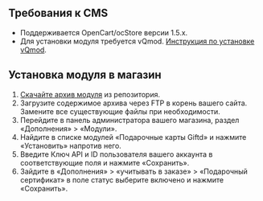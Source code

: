 Требования к CMS
----------------

* Поддерживается OpenCart/ocStore версии 1.5.x.
* Для установки модуля требуется vQmod. [Инструкция по установке vQmod](https://github.com/vqmod/vqmod/wiki/Installing-vQmod-on-OpenCart).

Установка модуля в магазин
--------------------------

1. [Скачайте архив модуля](https://github.com/Giftd/giftd-opencart/archive/master.zip) из репозитория.
2. Загрузите содержимое архива через FTP в корень вашего сайта. Замените все существующие файлы при необходимости.
3. Перейдите в панель администратора вашего магазина, раздел «Дополнения» > «Модули».
4. Найдите в списке модулей «Подарочные карты Giftd» и нажмите «Установить» напротив него.
5. Введите Ключ API и ID пользователя вашего аккаунта в соответствующие поля и нажмите «Сохранить».
6. Зайдите в «Дополнения» > «учитывать в заказе» > «Подарочный сертификат» в поле статус выберите включено и нажмите «Сохранить».
